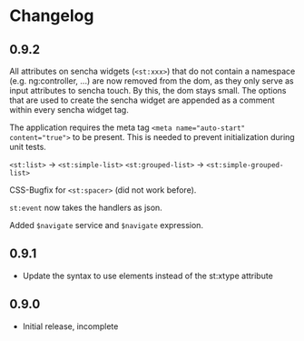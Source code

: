 Changelog
=====================

0.9.2
-------------
All attributes on sencha widgets (`<st:xxx>`) that do not contain a namespace (e.g. ng:controller, ...) are
now removed from the dom, as they only serve as input attributes to sencha touch. By this, the dom stays small.
The options that are used to create the sencha widget are appended as a comment within every sencha widget tag.

The application requires the meta tag `<meta name="auto-start" content="true">` to be present.
This is needed to prevent initialization during unit tests.

`<st:list>` -> `<st:simple-list>`
`<st:grouped-list>` -> `<st:simple-grouped-list>`

CSS-Bugfix for `<st:spacer>` (did not work before).

`st:event` now takes the handlers as json.

Added `$navigate` service and `$navigate` expression.


0.9.1
-------------
- Update the syntax to use elements instead of the st:xtype attribute


0.9.0
-------------
- Initial release, incomplete
